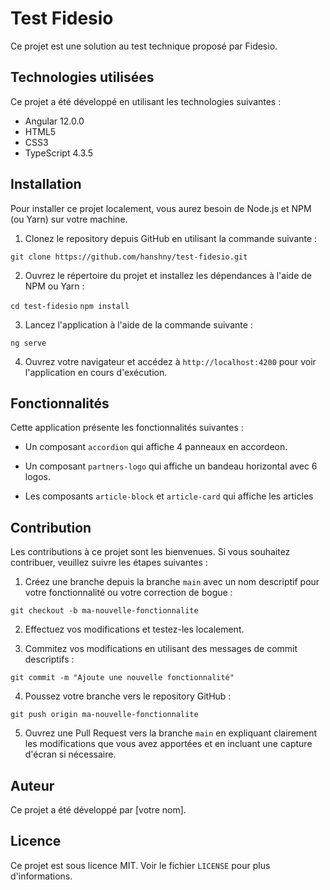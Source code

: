 # Test Fidesio

Ce projet est une solution au test technique proposé par Fidesio.

## Technologies utilisées

Ce projet a été développé en utilisant les technologies suivantes :

- Angular 12.0.0
- HTML5
- CSS3
- TypeScript 4.3.5

## Installation

Pour installer ce projet localement, vous aurez besoin de Node.js et NPM (ou Yarn) sur votre machine.

1. Clonez le repository depuis GitHub en utilisant la commande suivante :

`git clone https://github.com/hanshny/test-fidesio.git`

2. Ouvrez le répertoire du projet et installez les dépendances à l'aide de NPM ou Yarn :

`cd test-fidesio`
`npm install`

3. Lancez l'application à l'aide de la commande suivante :

`ng serve`

4. Ouvrez votre navigateur et accédez à `http://localhost:4200` pour voir l'application en cours d'exécution.

## Fonctionnalités

Cette application présente les fonctionnalités suivantes :

- Un composant `accordion` qui affiche 4 panneaux en accordeon.

- Un composant `partners-logo` qui affiche un bandeau horizontal avec 6 logos.

- Les composants `article-block` et `article-card` qui affiche les articles

## Contribution

Les contributions à ce projet sont les bienvenues. Si vous souhaitez contribuer, veuillez suivre les étapes suivantes :

1. Créez une branche depuis la branche `main` avec un nom descriptif pour votre fonctionnalité ou votre correction de bogue :

`git checkout -b ma-nouvelle-fonctionnalite`

2. Effectuez vos modifications et testez-les localement.

3. Commitez vos modifications en utilisant des messages de commit descriptifs :

`git commit -m "Ajoute une nouvelle fonctionnalité"`

4. Poussez votre branche vers le repository GitHub :

`git push origin ma-nouvelle-fonctionnalite`

5. Ouvrez une Pull Request vers la branche `main` en expliquant clairement les modifications que vous avez apportées et en incluant une capture d'écran si nécessaire.

## Auteur

Ce projet a été développé par [votre nom].

## Licence

Ce projet est sous licence MIT. Voir le fichier `LICENSE` pour plus d'informations.

